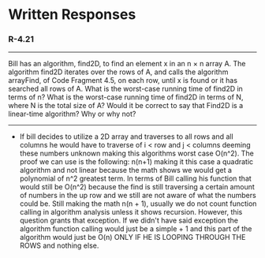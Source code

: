 # Written Responses 

### R-4.21

---


Bill has an algorithm, find2D, to find an element x in an n × n array A.
The algorithm find2D iterates over the rows of A, and calls the algorithm
arrayFind, of Code Fragment 4.5, on each row, until x is found or it has
searched all rows of A. What is the worst-case running time of find2D in
terms of n? What is the worst-case running time of find2D in terms of N,
where N is the total size of A? Would it be correct to say that Find2D is a
linear-time algorithm? Why or why not?

---

- If bill decides to utilize a 2D array and traverses to all rows and all columns he would have to traverse of i < row and j < columns deeming these numbers unknown making this algorithms worst case O(n^2). The proof we can use is the following: n(n+1) making it this case a quadratic algorithm and not linear because the math shows we would get a polynomial of n^2 greatest term. In terms of Bill calling his function that would still be O(n^2) because the find is still traversing a certain amount of numbers in the up row and we still are not aware of what the numbers could be. Still making the math n(n + 1), usually we do not count function calling in algorithm analysis unless it shows recursion. However, this question grants that exception. If we didn't have said exception the algorithm function calling would just be a simple + 1 and this part of the algorithm would just be O(n) ONLY IF HE IS LOOPING THROUGH THE ROWS and nothing else.

